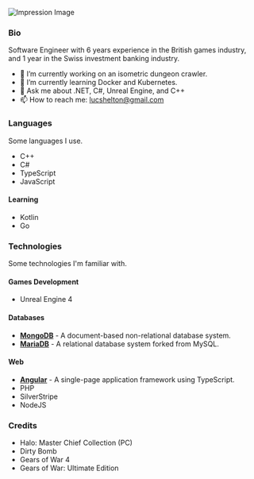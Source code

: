 ![Impression Image](https://i.imgur.com/6d95elJ.png)
### Bio
Software Engineer with 6 years experience in the British games industry, and 1 year in the Swiss investment banking industry.

- 🔭 I’m currently working on an isometric dungeon crawler.
- 🌱 I’m currently learning Docker and Kubernetes.
- 💬 Ask me about .NET, C#, Unreal Engine, and C++
- 📫 How to reach me: lucshelton@gmail.com

### Languages
Some languages I use.
- C++
- C#
- TypeScript
- JavaScript

#### Learning
- Kotlin
- Go

### Technologies
Some technologies I'm familiar with.
#### Games Development
- Unreal Engine 4
#### Databases
- **[MongoDB](https://www.mongodb.com/)** - A document-based non-relational database system.
- **[MariaDB](https://mariadb.org/)** - A relational database system forked from MySQL.
#### Web
- **[Angular](https://angular.io/)** - A single-page application framework using TypeScript.
- PHP
- SilverStripe
- NodeJS

### Credits
- Halo: Master Chief Collection (PC)
- Dirty Bomb
- Gears of War 4
- Gears of War: Ultimate Edition

<!--
**LoveDuckie/LoveDuckie** is a ✨ _special_ ✨ repository because its `README.md` (this file) appears on your GitHub profile.

Here are some ideas to get you started:

- 🔭 I’m currently working on ...
- 🌱 I’m currently learning ...
- 👯 I’m looking to collaborate on ...
- 🤔 I’m looking for help with ...
- 💬 Ask me about ...
- 📫 How to reach me: ...
- 😄 Pronouns: ...
- ⚡ Fun fact: ...
-->
